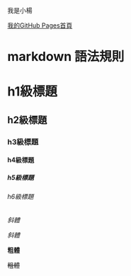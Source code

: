 我是小楊

[我的GitHub Pages首頁](https://littley11.github.io/)

markdown 語法規則
===

# h1級標題

## h2級標題

### h3級標題

#### h4級標題

##### h5級標題

###### h6級標題


*斜體*

_斜體_

**粗體**

~~粗體~~